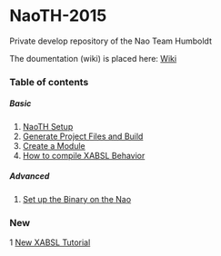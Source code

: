 # NaoTH-2015
Private develop repository of the Nao Team Humboldt

The doumentation (wiki) is placed here: [Wiki](https://github.com/BerlinUnited/NaoTH-2015/wiki)


### Table of contents

##### Basic #####
1. [NaoTH Setup](https://github.com/BerlinUnited/NaoTH-2015/wiki/NaoTH-Setup)
2. [Generate Project Files and Build](https://github.com/BerlinUnited/NaoTH-2015/wiki/Generate-Project-Files-and-Build)
3. [Create a Module](https://github.com/BerlinUnited/NaoTH-2015/wiki/Create-a-Module)
4. [How to compile XABSL Behavior](https://github.com/BerlinUnited/NaoTH-2015/wiki/How-to-compile-XABSL-Behavior)

##### Advanced #####
1. [Set up the Binary on the Nao](https://github.com/BerlinUnited/NaoTH-2015/wiki/Setup-the-Binary-on-the-Nao)

### New ###
1 [New XABSL Tutorial](https://github.com/BerlinUnited/NaoTH-2015/wiki/Beginner-XABSL)
